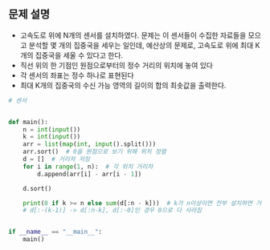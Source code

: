 ## 문제 설명
- 고속도로 위에 N개의 센서를 설치하였다. 문제는 이 센서들이 수집한 자료들을 모으고 분석할 몇 개의 집중국을 세우는 일인데, 예산상의 문제로, 고속도로 위에 최대 K개의 집중국을 세울 수 있다고 한다.
-  직선 위의 한 기점인 원점으로부터의 정수 거리의 위치에 놓여 있다
- 각 센서의 좌표는 정수 하나로 표현된다
- 최대 K개의 집중국의 수신 가능 영역의 길이의 합의 최솟값을 출력한다.


``` python
# 센서


def main():
    n = int(input())
    k = int(input())
    arr = list(map(int, input().split()))
    arr.sort()  # 0을 원점으로 보기 위해 위치 정렬
    d = []  # 거리차 저장
    for i in range(1, n):  # 각 위치 거리차
        d.append(arr[i] - arr[i - 1])

    d.sort()

    print(0 if k >= n else sum(d[:n - k]))  # k가 n이상이면 전부 설치하면 거리가 0이다. k가 2면 2개 설치를 함으로 중간 사이 거리 하나가 빠짐
    # d[:-(k-1)] -> d[:n-k], d[:-0]인 경우 0으로 다 사라짐


if __name__ == "__main__":
    main()

```